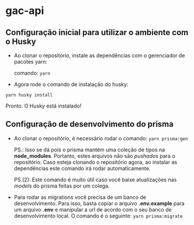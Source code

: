 # gac-api

## Configuração inicial para utilizar o ambiente com o Husky
  - Ao clonar o repositório, instale as dependências com o gerenciador de pacotes yarn: 

    comando:  `yarn`
  - Agora rode o comando de instalação do husky:

  `yarn husky install`

  Pronto. O Husky está instalado!

## Configuração de desenvolvimento do prisma
  - Ao clonar o repositório, é necessário rodar o comando: `yarn prisma:gen`
    
    PS.: Isso se dá pois o prisma mantém uma coleção de tipos na **node_modules**. Portanto, estes arquivos não são *pushados* para o repositório. Caso esteja clonando o repositório agora, ao instalar as dependências este comando irá rodar automaticamente.
    
    PS.(2): Este comando é muito útil caso você baixe atualizações nas *models* do prisma feitas por um colega.

  - Para rodar as migrations você precisa de um banco de desenvolvimento. Para isso, basta copiar o arquivo **.env.example** para um arquivo **.env** e manipular a url de acordo com o seu banco de desenvolvimento local. O comando é o seguinte: `yarn prisma:migrate`